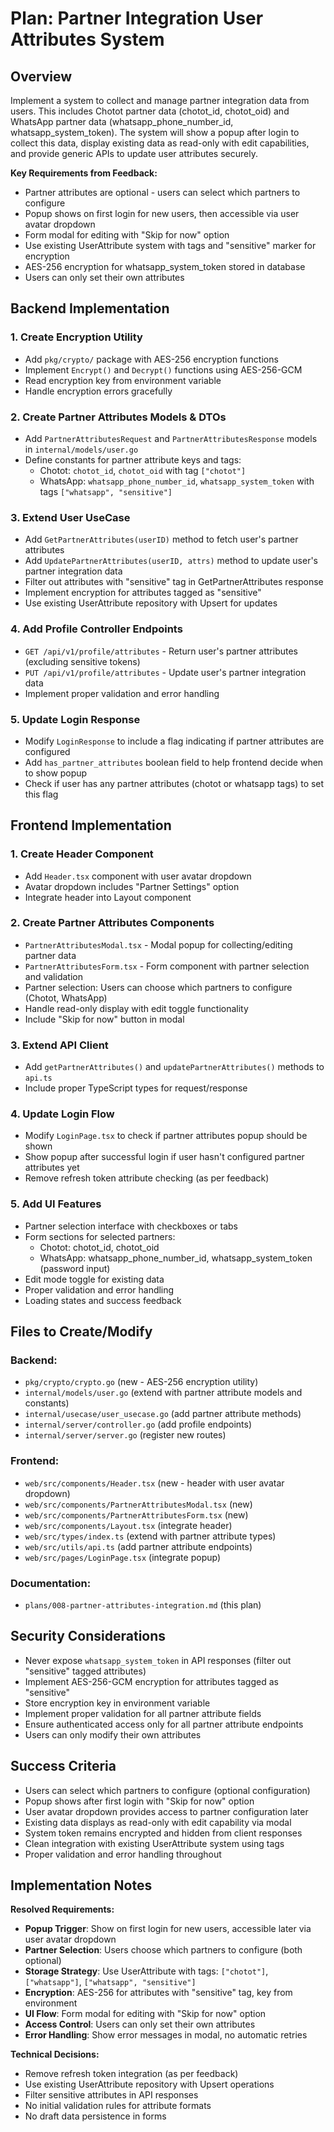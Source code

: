 # Plan: Partner Integration User Attributes System

## Overview

Implement a system to collect and manage partner integration data from users. This includes Chotot partner data (chotot_id, chotot_oid) and WhatsApp partner data (whatsapp_phone_number_id, whatsapp_system_token). The system will show a popup after login to collect this data, display existing data as read-only with edit capabilities, and provide generic APIs to update user attributes securely.

**Key Requirements from Feedback:**

- Partner attributes are optional - users can select which partners to configure
- Popup shows on first login for new users, then accessible via user avatar dropdown
- Form modal for editing with "Skip for now" option
- Use existing UserAttribute system with tags and "sensitive" marker for encryption
- AES-256 encryption for whatsapp_system_token stored in database
- Users can only set their own attributes

## Backend Implementation

### 1. Create Encryption Utility

- Add `pkg/crypto/` package with AES-256 encryption functions
- Implement `Encrypt()` and `Decrypt()` functions using AES-256-GCM
- Read encryption key from environment variable
- Handle encryption errors gracefully

### 2. Create Partner Attributes Models & DTOs

- Add `PartnerAttributesRequest` and `PartnerAttributesResponse` models in `internal/models/user.go`
- Define constants for partner attribute keys and tags:
  - Chotot: `chotot_id`, `chotot_oid` with tag `["chotot"]`
  - WhatsApp: `whatsapp_phone_number_id`, `whatsapp_system_token` with tags `["whatsapp", "sensitive"]`

### 3. Extend User UseCase

- Add `GetPartnerAttributes(userID)` method to fetch user's partner attributes
- Add `UpdatePartnerAttributes(userID, attrs)` method to update user's partner integration data
- Filter out attributes with "sensitive" tag in GetPartnerAttributes response
- Implement encryption for attributes tagged as "sensitive"
- Use existing UserAttribute repository with Upsert for updates

### 4. Add Profile Controller Endpoints

- `GET /api/v1/profile/attributes` - Return user's partner attributes (excluding sensitive tokens)
- `PUT /api/v1/profile/attributes` - Update user's partner integration data
- Implement proper validation and error handling

### 5. Update Login Response

- Modify `LoginResponse` to include a flag indicating if partner attributes are configured
- Add `has_partner_attributes` boolean field to help frontend decide when to show popup
- Check if user has any partner attributes (chotot or whatsapp tags) to set this flag

## Frontend Implementation

### 1. Create Header Component

- Add `Header.tsx` component with user avatar dropdown
- Avatar dropdown includes "Partner Settings" option
- Integrate header into Layout component

### 2. Create Partner Attributes Components

- `PartnerAttributesModal.tsx` - Modal popup for collecting/editing partner data
- `PartnerAttributesForm.tsx` - Form component with partner selection and validation
- Partner selection: Users can choose which partners to configure (Chotot, WhatsApp)
- Handle read-only display with edit toggle functionality
- Include "Skip for now" button in modal

### 3. Extend API Client

- Add `getPartnerAttributes()` and `updatePartnerAttributes()` methods to `api.ts`
- Include proper TypeScript types for request/response

### 4. Update Login Flow

- Modify `LoginPage.tsx` to check if partner attributes popup should be shown
- Show popup after successful login if user hasn't configured partner attributes yet
- Remove refresh token attribute checking (as per feedback)

### 5. Add UI Features

- Partner selection interface with checkboxes or tabs
- Form sections for selected partners:
  - Chotot: chotot_id, chotot_oid
  - WhatsApp: whatsapp_phone_number_id, whatsapp_system_token (password input)
- Edit mode toggle for existing data
- Proper validation and error handling
- Loading states and success feedback

## Files to Create/Modify

### Backend:

- `pkg/crypto/crypto.go` (new - AES-256 encryption utility)
- `internal/models/user.go` (extend with partner attribute models and constants)
- `internal/usecase/user_usecase.go` (add partner attribute methods)
- `internal/server/controller.go` (add profile endpoints)
- `internal/server/server.go` (register new routes)

### Frontend:

- `web/src/components/Header.tsx` (new - header with user avatar dropdown)
- `web/src/components/PartnerAttributesModal.tsx` (new)
- `web/src/components/PartnerAttributesForm.tsx` (new)
- `web/src/components/Layout.tsx` (integrate header)
- `web/src/types/index.ts` (extend with partner attribute types)
- `web/src/utils/api.ts` (add partner attribute endpoints)
- `web/src/pages/LoginPage.tsx` (integrate popup)

### Documentation:

- `plans/008-partner-attributes-integration.md` (this plan)

## Security Considerations

- Never expose `whatsapp_system_token` in API responses (filter out "sensitive" tagged attributes)
- Implement AES-256-GCM encryption for attributes tagged as "sensitive"
- Store encryption key in environment variable
- Implement proper validation for all partner attribute fields
- Ensure authenticated access only for all partner attribute endpoints
- Users can only modify their own attributes

## Success Criteria

- Users can select which partners to configure (optional configuration)
- Popup shows after first login with "Skip for now" option
- User avatar dropdown provides access to partner configuration later
- Existing data displays as read-only with edit capability via modal
- System token remains encrypted and hidden from client responses
- Clean integration with existing UserAttribute system using tags
- Proper validation and error handling throughout

## Implementation Notes

**Resolved Requirements:**

- **Popup Trigger**: Show on first login for new users, accessible later via user avatar dropdown
- **Partner Selection**: Users choose which partners to configure (both optional)
- **Storage Strategy**: Use UserAttribute with tags: `["chotot"]`, `["whatsapp"]`, `["whatsapp", "sensitive"]`
- **Encryption**: AES-256 for attributes with "sensitive" tag, key from environment
- **UI Flow**: Form modal for editing with "Skip for now" option
- **Access Control**: Users can only set their own attributes
- **Error Handling**: Show error messages in modal, no automatic retries

**Technical Decisions:**

- Remove refresh token integration (as per feedback)
- Use existing UserAttribute repository with Upsert operations
- Filter sensitive attributes in API responses
- No initial validation rules for attribute formats
- No draft data persistence in forms
